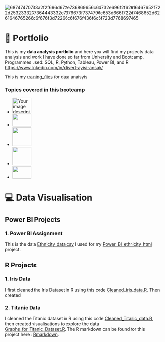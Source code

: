 ![68747470733a2f2f696d672e736869656c64732e696f2f62616467652f722d2532333237364443332e7376673f7374796c653d666f722d7468652d6261646765266c6f676f3d72266c6f676f436f6c6f723d7768697465](https://github.com/user-attachments/assets/2e4ff37d-e5d9-42a2-8ec4-6e11bfd4de67)   

# :memo: Portfolio
This is my **data analysis portfolio** and here you will find  my projects data analysis and work I have done so far from University and Bootcamp.
Programmes used: SQL, R, Python, Tableau, Power BI, and R
https://www.linkedin.com/in/clivert-ayisi-ansah/


This is my [training_files](./Training_files/) for data analsyis

### Topics covered in this bootcamp
- <img src="https://github.com/user-attachments/assets/3bad1f44-d2b5-42ff-a3c8-db2d8f495d0c" style="width: 60px; height: 50px;" alt="Your image description"> 
- <img src="https://github.com/user-attachments/assets/05a4ab85-b9cd-459c-9da6-43f6ff2e7832" width="60" height="40"> 
- <img src="https://github.com/user-attachments/assets/4cadd8f3-8fea-4708-b40f-abbaf3a78fc0" style="width: 60px; height: 60px;">
- <img src="https://github.com/user-attachments/assets/8c69f718-be5d-4cc3-89a1-800a708a4ef6" style="width: 60px; height: 60px;">
- <img src="https://github.com/user-attachments/assets/d1fd686f-b4f2-458b-8684-1a97d634451a" style="width: 60px; height: 40px;">

# 💻 Data Visualisation 

## Power BI Projects
### 1. Power BI Assignment
This is the data [Ethnicity_data.csv](./Ethnicity_data.csv) I used for my [Power_BI_ethnicity_html](./Power_Bi_Projects/Power_BI_ethnicity_html) project.

## R Projects
### 1. Iris Data
I first cleaned the Iris Dataset in R using this code [Cleaned_iris_data.R](./R_Projects/Cleaned_iris_data.R). Then created 

### 2. Titanic Data
I cleaned the Titanic dataset in R using this code [Cleaned_Titanic_data.R](./R_Projects/Cleaned_Titanic_data.R), then created visualisations to explore the data [Graphs_for_Titanic_Dataset.R](./R_Projects/Graphs_for_Titanic_Dataset.R). The R markdown can be found for this project here : [Rmarkdown](./R_Projects/Titanic_Rmarkdown).
